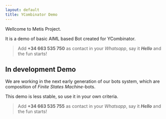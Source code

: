 ```yaml
---
layout: default
title: YCombinator Demo
---
```


Wellcome to Metis Project.

It is a demo of basic AIML based Bot created for YCombinator.

> Add **+34 663 535 750** as contact in your _Whatsapp_, say it _**Hello**_ and the fun starts!


## In development Demo

We are working in the next early generation of our bots system, which are composition of _Finite States Machine_-bots.

This demo is less stable, so use it in your own criteria.

> Add **+34 663 535 755** as contact in your _Whatsapp_, say it _**Hello**_ and the fun starts!
